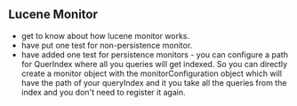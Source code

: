 ## Lucene Monitor
- get to know about how lucene monitor works.
- have put one test for non-persistence monitor.
- have added one test for persistence monitors -  you can configure a path for QuerIndex where all you queries will get indexed. So you can directly create a 
monitor object with the monitorConfiguration object which will have the path of your queryIndex and it you take all the queries from the index and you don't need
to register it again.
